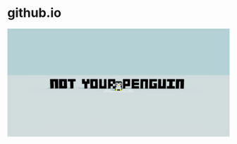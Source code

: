 # github.io
![Npt Your Penguin](https://raw.githubusercontent.com/notyourpenguin/github.io/master/not%20your%20penguin%20Banner.png "Not Your Penguin")

